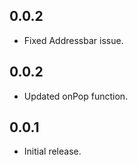 ## 0.0.2

* Fixed Addressbar issue.

## 0.0.2

* Updated onPop function.

## 0.0.1

* Initial release.
